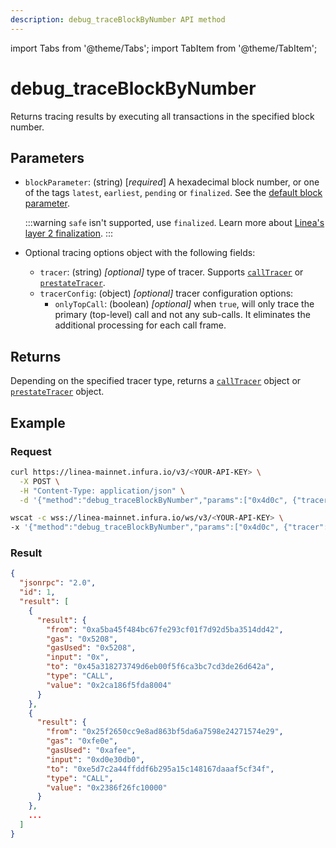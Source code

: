 ```yaml
---
description: debug_traceBlockByNumber API method
---
```

import Tabs from '@theme/Tabs';
import TabItem from '@theme/TabItem';

# debug_traceBlockByNumber

Returns tracing results by executing all transactions in the specified block number.

## Parameters

- `blockParameter`: (string) [_required_] A hexadecimal block number, or one of the tags `latest`, `earliest`, `pending` or `finalized`. See the [default block parameter](https://ethereum.org/en/developers/docs/apis/json-rpc/#default-block).

    :::warning
    `safe` isn't supported, use `finalized`.
    Learn more about [Linea's layer 2 finalization](https://docs.linea.build/developers/guides/finalized-block). 
    :::
    
- Optional tracing options object with the following fields:
    - `tracer`: (string) _[optional]_ type of tracer. Supports [`callTracer`](../debug/index.md#calltracer) or
        [`prestateTracer`](../debug/index.md##prestatetracer).
    - `tracerConfig`: (object) _[optional]_  tracer configuration options:
        - `onlyTopCall`: (boolean) _[optional]_ when `true`, will only trace the primary (top-level) call and not any
            sub-calls. It eliminates the additional processing for each call frame.

## Returns

Depending on the specified tracer type, returns a [`callTracer`](../debug/index.md##calltracer) object or
[`prestateTracer`](../debug/index.md#prestatetracer) object.

## Example

### Request

<Tabs>
  <TabItem value="cURL" label="cURL" default>

```bash
curl https://linea-mainnet.infura.io/v3/<YOUR-API-KEY> \
  -X POST \
  -H "Content-Type: application/json" \
  -d '{"method":"debug_traceBlockByNumber","params":["0x4d0c", {"tracer": "callTracer"}],"id":1,"jsonrpc":"2.0"}'
```
  </TabItem>
  <TabItem value="WSS" label="WSS" >

```bash
wscat -c wss://linea-mainnet.infura.io/ws/v3/<YOUR-API-KEY> \
-x '{"method":"debug_traceBlockByNumber","params":["0x4d0c", {"tracer": "callTracer"}],"id":1,"jsonrpc":"2.0"}'
```

  </TabItem>
</Tabs>

### Result

```json
{
  "jsonrpc": "2.0",
  "id": 1,
  "result": [
    {
      "result": {
        "from": "0xa5ba45f484bc67fe293cf01f7d92d5ba3514dd42",
        "gas": "0x5208",
        "gasUsed": "0x5208",
        "input": "0x",
        "to": "0x45a318273749d6eb00f5f6ca3bc7cd3de26d642a",
        "type": "CALL",
        "value": "0x2ca186f5fda8004"
      }
    },
    {
      "result": {
        "from": "0x25f2650cc9e8ad863bf5da6a7598e24271574e29",
        "gas": "0xfe0e",
        "gasUsed": "0xafee",
        "input": "0xd0e30db0",
        "to": "0xe5d7c2a44ffddf6b295a15c148167daaaf5cf34f",
        "type": "CALL",
        "value": "0x2386f26fc10000"
      }
    },
    ...
  ]
}
```
